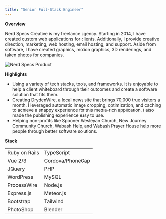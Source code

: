 ```yaml
---
title: "Senior Full-Stack Engineer"
---
```

**Overview**

Nerd Specs Creative is my freelance agency. Starting in 2014, I have created custom web applications for clients. Additionally, I  provide creative direction, marketing, web hosting, email hosting, and support. Aside from software, I have created graphics, motion graphics, 3D renderings, and taken photos for companies.

![Nerd Specs Product](/img/work-experience/nerdspecs/nerdspecs-screenshot.png)

**Highlights** 

- Using a variety of tech stacks, tools, and frameworks. It is enjoyable to help a client whiteboard through their outcomes and create a software solution that fits them.
- Creating DrydenWire, a local news site that brings 70,000 true visitors a month. I leveraged automatic image cropping, optimization, and caching to achieve a snappy experience for this media-rich application. I also made the publishing experience easy to use.
- Helping non-profits like Spooner Wesleyan Church, New Journey Community Church, Wabash Help, and Wabash Prayer House help more people through better software solutions.

**Stack**

|  |  |
| ----------- | ----------- |
| Ruby on Rails | TypeScript |
| Vue 2/3 | Cordova/PhoneGap |
| JQuery | PHP |
| WordPress | MySQL |
| ProcessWire | Node.js |
| Express.js | Meteor.js |
| Bootstrap | Tailwind |
| PhotoShop | Blender |

